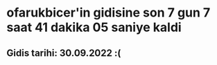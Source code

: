 # ofarukbicer'in gidisine son 7 gun 7 saat 41 dakika 05 saniye kaldi

## Gidis tarihi: 30.09.2022 :(